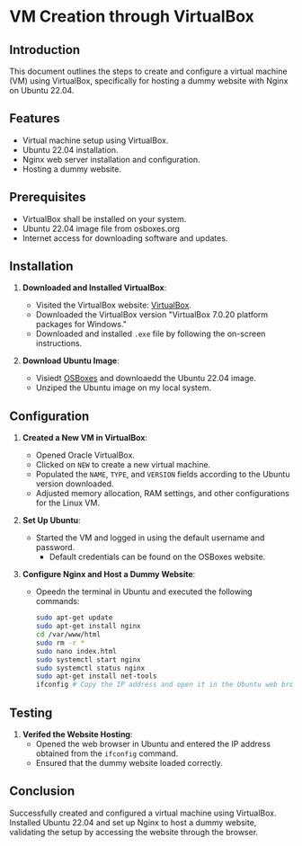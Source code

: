 # VM Creation through VirtualBox

## Introduction

This document outlines the steps to create and configure a virtual machine (VM) using VirtualBox, specifically for hosting a dummy website with Nginx on Ubuntu 22.04.

## Features

- Virtual machine setup using VirtualBox.
- Ubuntu 22.04 installation.
- Nginx web server installation and configuration.
- Hosting a dummy website.

## Prerequisites

- VirtualBox shall be installed on your system.
- Ubuntu 22.04 image file from osboxes.org
- Internet access for downloading software and updates.

## Installation

1. **Downloaded and Installed VirtualBox**:
   - Visited the VirtualBox website: [VirtualBox](https://www.virtualbox.org/).
   - Downloaded the VirtualBox version "VirtualBox 7.0.20 platform packages for Windows."
   - Downloaded and installed `.exe` file by following the on-screen instructions.

2. **Download Ubuntu Image**:
   - Visiedt [OSBoxes](https://www.osboxes.org/) and downloaedd the Ubuntu 22.04 image.
   - Unziped the Ubuntu image on my local system.

## Configuration

1. **Created a New VM in VirtualBox**:
   - Opened Oracle VirtualBox.
   - Clicked on `NEW` to create a new virtual machine.
   - Populated the `NAME`, `TYPE`, and `VERSION` fields according to the Ubuntu version downloaded.
   - Adjusted memory allocation, RAM settings, and other configurations for the Linux VM.

2. **Set Up Ubuntu**:
   - Started the VM and logged in using the default username and password.
     - Default credentials can be found on the OSBoxes website.

3. **Configure Nginx and Host a Dummy Website**:
   - Opeedn the terminal in Ubuntu and executed the following commands:
     ```bash
     sudo apt-get update
     sudo apt-get install nginx
     cd /var/www/html
     sudo rm -r *
     sudo nano index.html
     sudo systemctl start nginx
     sudo systemctl status nginx
     sudo apt-get install net-tools
     ifconfig # Copy the IP address and open it in the Ubuntu web browser
     ```

## Testing

1. **Verifed the Website Hosting**:
   - Opened the web browser in Ubuntu and entered the IP address obtained from the `ifconfig` command.
   - Ensured that the dummy website loaded correctly.

## Conclusion

Successfully created and configured a virtual machine using VirtualBox. Installed Ubuntu 22.04 and set up Nginx to host a dummy website, validating the setup by accessing the website through the browser.


